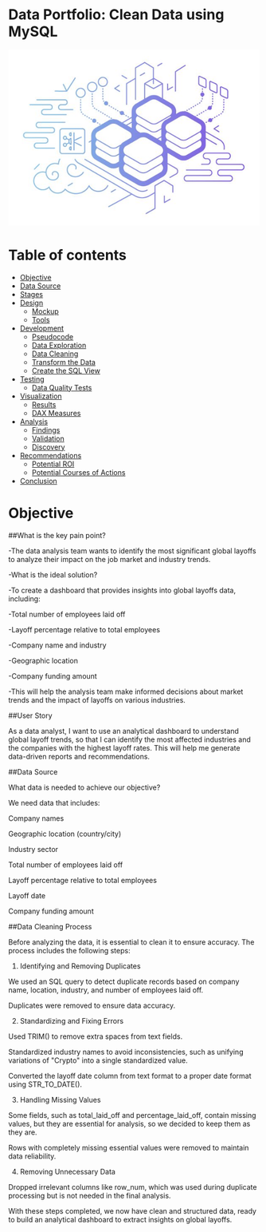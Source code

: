 # Data Portfolio: Clean Data using MySQL 
![excel-to-powerbi-animated-diagram](assets/images/sqlaimge.png)

# Table of contents 

- [Objective](#objective)
- [Data Source](#data-source)
- [Stages](#stages)
- [Design](#design)
  - [Mockup](#mockup)
  - [Tools](#tools)
- [Development](#development)
  - [Pseudocode](#pseudocode)
  - [Data Exploration](#data-exploration)
  - [Data Cleaning](#data-cleaning)
  - [Transform the Data](#transform-the-data)
  - [Create the SQL View](#create-the-sql-view)
- [Testing](#testing)
  - [Data Quality Tests](#data-quality-tests)
- [Visualization](#visualization)
  - [Results](#results)
  - [DAX Measures](#dax-measures)
- [Analysis](#analysis)
  - [Findings](#findings)
  - [Validation](#validation)
  - [Discovery](#discovery)
- [Recommendations](#recommendations)
  - [Potential ROI](#potential-roi)
  - [Potential Courses of Actions](#potential-courses-of-actions)
- [Conclusion](#conclusion)




# Objective 

##What is the key pain point?

-The data analysis team wants to identify the most significant global layoffs to analyze their impact on the job market and industry trends.

-What is the ideal solution?

-To create a dashboard that provides insights into global layoffs data, including:

-Total number of employees laid off

-Layoff percentage relative to total employees

-Company name and industry

-Geographic location

-Company funding amount

-This will help the analysis team make informed decisions about market trends and the impact of layoffs on various industries.

##User Story

As a data analyst, I want to use an analytical dashboard to understand global layoff trends, so that I can identify the most affected industries and the companies with the highest layoff rates. This will help me generate data-driven reports and recommendations.

##Data Source

What data is needed to achieve our objective?

We need data that includes:

Company names

Geographic location (country/city)

Industry sector

Total number of employees laid off

Layoff percentage relative to total employees

Layoff date

Company funding amount

##Data Cleaning Process

Before analyzing the data, it is essential to clean it to ensure accuracy. The process includes the following steps:

1. Identifying and Removing Duplicates

We used an SQL query to detect duplicate records based on company name, location, industry, and number of employees laid off.

Duplicates were removed to ensure data accuracy.

2. Standardizing and Fixing Errors

Used TRIM() to remove extra spaces from text fields.

Standardized industry names to avoid inconsistencies, such as unifying variations of "Crypto" into a single standardized value.

Converted the layoff date column from text format to a proper date format using STR_TO_DATE().

3. Handling Missing Values

Some fields, such as total_laid_off and percentage_laid_off, contain missing values, but they are essential for analysis, so we decided to keep them as they are.

Rows with completely missing essential values were removed to maintain data reliability.

4. Removing Unnecessary Data

Dropped irrelevant columns like row_num, which was used during duplicate processing but is not needed in the final analysis.

With these steps completed, we now have clean and structured data, ready to build an analytical dashboard to extract insights on global layoffs.


